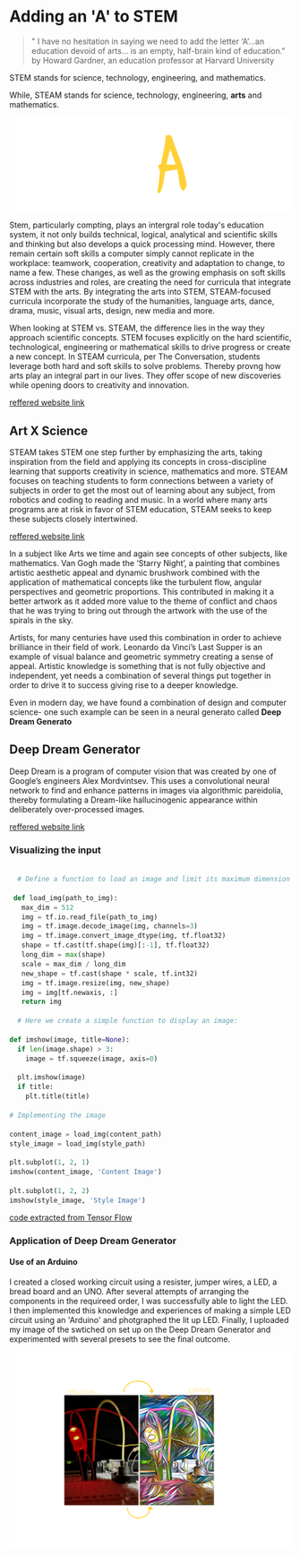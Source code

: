 # Adding an 'A' to STEM
>  " I have no hesitation in saying we need to add the letter ‘A’…an education devoid of arts… is an empty, half-brain kind of education." 
 by Howard Gardner, an education professor at Harvard University


STEM stands for science, technology, engineering, and mathematics.

While, STEAM stands for science, technology, engineering, **arts** and mathematics.

![image](https://github.com/navya26s/UNIT-2-/blob/main/steam.png)



Stem, particularly compting, plays an intergral role today's education system, it not only builds technical, logical, analytical and scientific skills and thinking but also develops a quick processing mind. However, there remain certain soft skills a computer simply cannot replicate in the workplace: teamwork, cooperation, creativity and adaptation to change, to name a few. These changes, as well as the growing emphasis on soft skills across industries and roles, are creating the need for curricula that integrate STEM with the arts. By integrating the arts into STEM, STEAM-focused curricula incorporate the study of the humanities, language arts, dance, drama, music, visual arts, design, new media and more. 

When looking at STEM vs. STEAM, the difference lies in the way they approach scientific concepts. STEM focuses explicitly on the hard scientific, technological, engineering or mathematical skills to drive progress or create a new concept. In STEAM curricula, per The Conversation, students leverage both hard and soft skills to solve problems. Thereby provng how arts play an integral part in our lives. They offer scope of new discoveries while opening doors to creativity and innovation.   


[reffered website link](https://www.ucf.edu/online/engineering/news/comparing-stem-vs-steam-why-the-arts-make-a-difference/)


## Art X Science

STEAM takes STEM one step further by emphasizing the arts, taking inspiration from the field and applying its concepts in cross-discipline learning that supports creativity in science, mathematics and more. STEAM focuses on teaching students to form connections between a variety of subjects in order to get the most out of learning about any subject, from robotics and coding to reading and music. In a world where many arts programs are at risk in favor of STEM education, STEAM seeks to keep these subjects closely intertwined. 

[reffered website link](https://sphero.com/blogs/news/stem-vs-steam)

In a subject like Arts we time and again see concepts of other subjects, like mathematics.  Van Gogh made the ‘Starry Night’, a painting that combines artistic aesthetic appeal and dynamic brushwork combined with the application of mathematical concepts like the turbulent flow, angular perspectives and geometric proportions. This contributed in making it a better artwork as it added more value to the theme of conflict and chaos that he was trying to bring out through the artwork with the use of the spirals in the sky.

Artists, for many centuries have used this combination in order to achieve brilliance in their field of work. Leonardo da Vinci’s Last Supper is an example of visual balance and geometric symmetry  creating a sense of appeal. Artistic knowledge is something that is not fully objective and independent, yet needs a combination of several things put together in order to drive it to success giving rise to a deeper knowledge. 

Even in modern day, we have found a combination of design and computer science- one such example can be seen in a neural generato called **Deep Dream Generato**

## Deep Dream Generator
Deep Dream is a program of computer vision that was created by one of Google’s engineers Alex Mordvintsev. This uses a convolutional neural network to find and enhance patterns in images via algorithmic pareidolia, thereby formulating a Dream-like hallucinogenic appearance within deliberately over-processed images.

[reffered website link](https://hackernoon.com/deep-dream-with-tensorflow-a-practical-guide-to-build-your-first-deep-dream-experience-f91df601f479)

### Visualizing the input 
```python
  
  # Define a function to load an image and limit its maximum dimension to 512 pixels.

 def load_img(path_to_img):
   max_dim = 512
   img = tf.io.read_file(path_to_img)
   img = tf.image.decode_image(img, channels=3)
   img = tf.image.convert_image_dtype(img, tf.float32)
   shape = tf.cast(tf.shape(img)[:-1], tf.float32)
   long_dim = max(shape)
   scale = max_dim / long_dim
   new_shape = tf.cast(shape * scale, tf.int32)
   img = tf.image.resize(img, new_shape)
   img = img[tf.newaxis, :]
   return img
   
  # Here we create a simple function to display an image:

def imshow(image, title=None):
  if len(image.shape) > 3:
    image = tf.squeeze(image, axis=0)

  plt.imshow(image)
  if title:
    plt.title(title)
    
# Implementing the image

content_image = load_img(content_path)
style_image = load_img(style_path)

plt.subplot(1, 2, 1)
imshow(content_image, 'Content Image')

plt.subplot(1, 2, 2)
imshow(style_image, 'Style Image')
```
[code extracted from Tensor Flow](https://www.tensorflow.org/tutorials/generative/style_transfer)

### Application of Deep Dream Generator
#### Use of an Arduino

I created a closed working circuit using a resister, jumper wires, a LED, a bread board and an UNO. After several attempts of arranging the components in the requireed order, I was successfully able to light the LED. I then implemented this knowledge and experiences of making a simple LED circuit using an 'Arduino' and photgraphed the lit up LED. Finally,  I uploaded my image of the swtiched on set up on the Deep Dream Generator and experimented with several presets to see the final outcome.

![image](https://github.com/navya26s/UNIT-2-/blob/main/Untitled_Artwork%2036.png)

